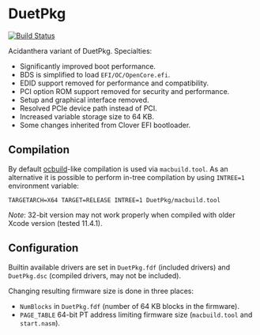 DuetPkg
=======

[![Build Status](https://travis-ci.com/acidanthera/DuetPkg.svg?branch=master)](https://travis-ci.com/acidanthera/DuetPkg)

Acidanthera variant of DuetPkg. Specialties:

- Significantly improved boot performance.
- BDS is simplified to load `EFI/OC/OpenCore.efi`.
- EDID support removed for performance and compatibility.
- PCI option ROM support removed for security and performance.
- Setup and graphical interface removed.
- Resolved PCIe device path instead of PCI.
- Increased variable storage size to 64 KB.
- Some changes inherited from Clover EFI bootloader.

## Compilation

By default [ocbuild](https://github.com/acidanthera/ocbuild)-like compilation is used via `macbuild.tool`.
As an alternative it is possible to perform in-tree compilation by using `INTREE=1` environment variable:

```
TARGETARCH=X64 TARGET=RELEASE INTREE=1 DuetPkg/macbuild.tool
```

*Note*: 32-bit version may not work properly when compiled with older Xcode version (tested 11.4.1).

## Configuration

Builtin available drivers are set in `DuetPkg.fdf` (included drivers) and `DuetPkg.dsc`
(compiled drivers, may not be included).

Changing resulting firmware size is done in three places:

- `NumBlocks` in `DuetPkg.fdf` (number of 64 KB blocks in the firmware).
- `PAGE_TABLE` 64-bit PT address limiting firmware size (`macbuild.tool` and `start.nasm`).
